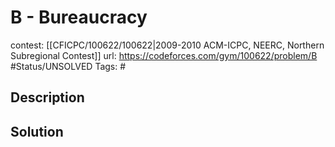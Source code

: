 # B - Bureaucracy

contest: [[CFICPC/100622/100622|2009-2010 ACM-ICPC, NEERC, Northern Subregional Contest]]
url: https://codeforces.com/gym/100622/problem/B
#Status/UNSOLVED
Tags: #

## Description

## Solution

